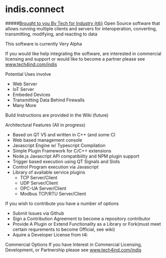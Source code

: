 # indis.connect
#####[Brought to you By Tech for Industry (t4i)](http://www.tech4ind.com)
Open Source software that allows running multiple clients and servers for interoperation, converting, transmitting, modifying, and reacting to data

This software is currently Very Alpha

If you would like help integrating the software, are interested in commercial licensing and support or would like to become a partner please see www.tech4ind.com/indis

Potential Uses involve
- Web Server
- IoT Server
- Embeded Devices
- Transmitting Data Behind Firewalls
- Many More

Build Instructions are provided in the Wiki (future)

Architectural Features (All in progress)
- Based on QT V5 and written in C++ (and some C)
- Web based management console
- Javascript Engine w/ Typescript Compilation
- Simple Plugin Framework for C/C++ extensions
- Node.js Javascript API compatibility and NPM plugin support
- Trigger based execution using QT Signals and Slots
- Control Program execution via Javascript
- Library of available service plugins
  - TCP Server/Client
  - UDP Server/Client
  - OPC-UA Server/Client
  - Modbus TCP/RTU Server/Client

If you wish to contribute you have a number of options
- Submit Issues via Github
- Sign a Contribution Agreement to become a repository contributor
- Provide A Plugin or Extend Functionality as a Library or Fork(must meet certain requrements to become Official, see wiki)
- Aquire a Developer License from t4i

Commercial Options
If you have Interest in Commercial Licensing, Development, or Partnership please see www.tech4ind.com/indis
